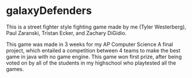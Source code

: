 # galaxyDefenders

This is a street fighter style fighting game made by me (Tyler Westerberg), Paul Zaranski, Tristan Ecker, and Zachary DiGidio.

This game was made in 3 weeks for my AP Computer Science A final project, which entailed a competition between 4 teams to make the best game in java with no game engine. 
This game won first prize, after being voted on by all of the students in my highschool who playtested all the games.
